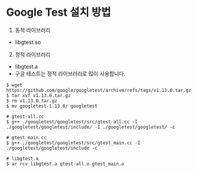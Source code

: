 
# Google Test 설치 방법
1. 동적 라이브러리
 - libgtest.so

2. 정적 라이브러리
 - libgtest.a
 - 구글 테스트는 정적 라이브러리로 많이 사용합니다.
```
$ wget https://github.com/google/googletest/archive/refs/tags/v1.13.0.tar.gz
$ tar xvf v1.13.0.tar.gz
$ rm v1.13.0.tar.gz
$ mv googletest-1.13.0/ googletest

# gtest-all.cc
$ g++ ./googletest/googletest/src/gtest-all.cc -I ./googletest/googletest/include/ -I ./googletest/googletest/ -c

# gtest_main.cc
$ g++ ./googletest/googletest/src/gtest_main.cc -I ./googletest/googletest/include -c

# libgtest.a
$ ar rcv libgtest.a gtest-all.o gtest_main.o

```